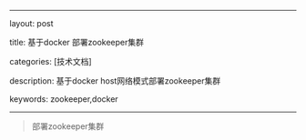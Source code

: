 
---

layout: post

title: 基于docker 部署zookeeper集群

categories: [技术文档]

description: 基于docker host网络模式部署zookeeper集群

keywords: zookeeper,docker

---
> 部署zookeeper集群
